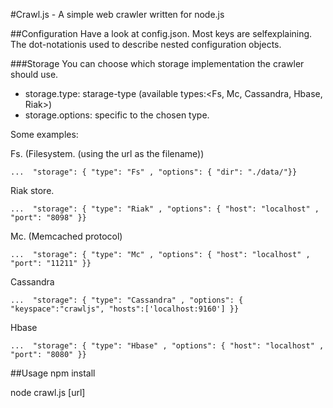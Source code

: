 #Crawl.js - A simple web crawler written for node.js

##Configuration
Have a look at config.json. Most keys are selfexplaining. The dot-notationis used to describe nested configuration objects.

###Storage
You can choose which storage implementation the crawler should use.

 * storage.type: starage-type (available types:<Fs, Mc, Cassandra, Hbase, Riak>)
 * storage.options: specific to the chosen type.

Some examples:

Fs. (Filesystem. (using the url as the filename))

`...  "storage": { "type": "Fs" , "options": { "dir": "./data/"}}`

Riak store.

`...  "storage": { "type": "Riak" , "options": { "host": "localhost" , "port": "8098" }}`

Mc. (Memcached protocol)

`...  "storage": { "type": "Mc" , "options": { "host": "localhost" , "port": "11211" }}`

Cassandra

`...  "storage": { "type": "Cassandra" , "options": { "keyspace":"crawljs", "hosts":['localhost:9160'] }}`

Hbase

`...  "storage": { "type": "Hbase" , "options": { "host": "localhost" , "port": "8080" }}`


##Usage
npm install

node crawl.js [url]
